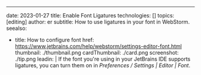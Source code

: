 ---
date: 2023-01-27
title: Enable Font Ligatures
technologies: []
topics: [editing]
author: er
subtitle: How to use ligatures in your font in WebStorm.
seealso:
- title: How to configure font
  href: https://www.jetbrains.com/help/webstorm/settings-editor-font.html
thumbnail: ./thumbnail.png
cardThumbnail: ./card.png
screenshot: ./tip.png
leadin: |
  If the font you're using in your JetBrains IDE supports ligatures, you can turn them on in _Preferences / Settings | Editor | Font_. 
